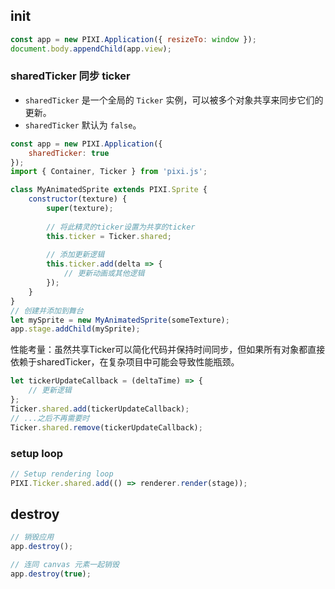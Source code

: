 ## init 

```js
const app = new PIXI.Application({ resizeTo: window });
document.body.appendChild(app.view);
```

### sharedTicker 同步 ticker
- `sharedTicker` 是一个全局的 `Ticker` 实例，可以被多个对象共享来同步它们的更新。
- `sharedTicker` 默认为 `false`。
```js
const app = new PIXI.Application({ 
    sharedTicker: true
});
import { Container, Ticker } from 'pixi.js';

class MyAnimatedSprite extends PIXI.Sprite {
    constructor(texture) {
        super(texture);
        
        // 将此精灵的ticker设置为共享的ticker
        this.ticker = Ticker.shared;
        
        // 添加更新逻辑
        this.ticker.add(delta => {
            // 更新动画或其他逻辑
        });
    }
}
// 创建并添加到舞台
let mySprite = new MyAnimatedSprite(someTexture);
app.stage.addChild(mySprite);
```
性能考量：虽然共享Ticker可以简化代码并保持时间同步，但如果所有对象都直接依赖于sharedTicker，在复杂项目中可能会导致性能瓶颈。

```js
let tickerUpdateCallback = (deltaTime) => {
    // 更新逻辑
};
Ticker.shared.add(tickerUpdateCallback);
// ...之后不再需要时
Ticker.shared.remove(tickerUpdateCallback);
```

### setup loop

```js
// Setup rendering loop
PIXI.Ticker.shared.add(() => renderer.render(stage));
```

## destroy
```js
// 销毁应用
app.destroy();

// 连同 canvas 元素一起销毁
app.destroy(true);
```